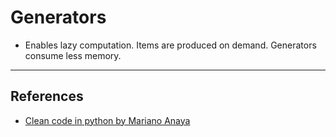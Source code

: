 # Generators

* Enables lazy computation. Items are produced on demand. Generators consume less memory.

---

## References

* [Clean code in python by Mariano Anaya](https://www.oreilly.com/library/view/clean-code-in/9781788835831/)
